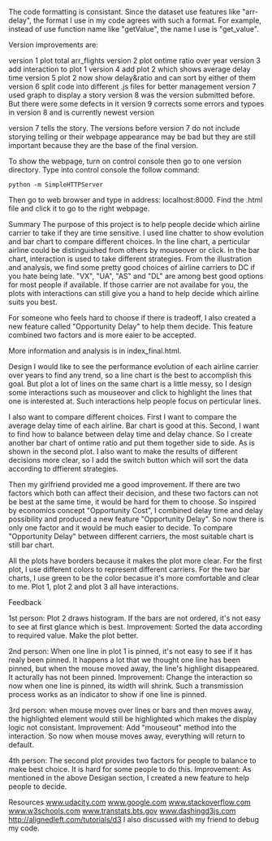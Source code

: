 The code formatting is consistant. Since the dataset use features like "arr-delay", the format I use in my code agrees with such a format. For example, instead of use function name like "getValue", the name I use is "get_value".

Version improvements are:

version 1 plot total arr_flights
version 2 plot ontime ratio over year
version 3 add interaction to plot 1
version 4 add plot 2 which shows average delay time
version 5 plot 2 now show delay&ratio and can sort by either of them
version 6 split code into different .js files for better management
version 7 used graph to display a story
version 8 was the version submitted before. But there were some defects in it
version 9 corrects some errors and typoes in version 8 and is currently newest version

version 7 tells the story. The versions before version 7 do not include storying telling or their webpage appearance may be bad but they are still important because they are the base of the final version. 

To show the webpage, turn on control console then go to one version directory. Type into control console the follow command: 

    python -m SimpleHTTPServer

Then go to web browser and type in address: localhost:8000. Find the .html file and click it to go to the right webpage. 

Summary
The purpose of this project is to help people decide which airline carrier to take if they are time sensitive. I used line chatter to show evolution and bar chart to compare different choices. In the line chart, a perticular airline could be distinguished from others by mouseover or click. In the bar chart, interaction is used to take different strategies. From the illustration and analysis, we find some pretty good choices of airline carriers to DC if you hate being late. "VX", "UA", "AS" and "DL" are among best good options for most people if available. If those carrier are not availabe for you, the plots with interactions can still give you a hand to help decide which airline suits you best. 

For someone who feels hard to choose if there is tradeoff, I also created a new feature called "Opportunity Delay" to help them decide. This feature combined two factors and is more eaier to be accepted.

More information and analysis is in index_final.html.

Design
I would like to see the performance evolution of each airline carrier over years to find any trend, so a line chart is the best to accomplish this goal. But plot a lot of lines on the same chart is a little messy, so I design some interactions such as mouseover and click to highlight the lines that one is interested at. Such interactions help people focus on perticular lines. 

I also want to compare different choices. First I want to compare the average delay time of each airline. Bar chart is good at this. Second, I want to find how to balance between delay time and delay chance. So I create another bar chart of ontime ratio and put them together side to side. As is shown in the second plot. I also want to make the results of different decisions more clear, so I add the switch button which will sort the data according to dffierent strategies.

Then my girlfriend provided me a good improvement. If there are two factors which both can affect their decision, and these two factors can not be best at the same time, it would be hard for them to choose. So inspired by economics concept "Opportunity Cost", I combined delay time and delay possibility and produced a new feature "Opportunity Delay". So now there is only one factor and it would be much easier to decide. To compare "Opportunity Delay" between different carriers, the most suitable chart is still bar chart. 

All the plots have borders because it makes the plot more clear. For the first plot, I use different colors to represent different carriers. For the two bar charts, I use green to be the color becasue it's more comfortable and clear to me. Plot 1, plot 2 and plot 3 all have interactions. 

Feedback
  
1st person: Plot 2 draws histogram. If the bars are not ordered, it's not easy to see at first glance which is best.
Improvement: Sorted the data according to required value. Make the plot better.

2nd person: When one line in plot 1 is pinned, it's not easy to see if it has realy been pinned. It happens a lot that we thought one line has been pinned, but when the mouse moved away, the line's highlight disappeared. It acturally has not been pinned.
Improvement: Change the interaction so now when one line is pinned, its width will shrink. Such a transmission process works as an indicator to show if one line is pinned.

3rd person: when mouse moves over lines or bars and then moves away, the highlighted element would still be highlighted which makes the display logic not consistant. 
Improvement: Add "mouseout" method into the interaction. So now when mouse moves away, everything will return to default.

4th person: The second plot provides two factors for people to balance to make best choice. It is hard for some people to do this.
Improvement: As mentioned in the above Desigan section, I created a new feature to help people to decide.

Resources
	www.udacity.com
	www.google.com
	www.stackoverflow.com
	www.w3schools.com
	www.transtats.bts.gov
	www.dashingd3js.com
	http://alignedleft.com/tutorials/d3
	I also discussed with my friend to debug my code.
